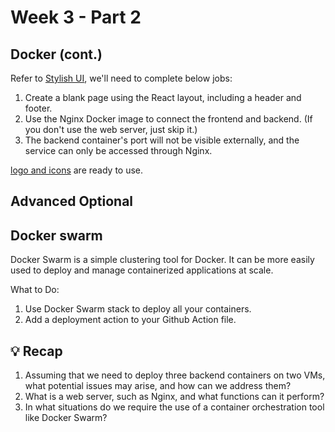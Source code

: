 # Week 3 - Part 2

## Docker (cont.)

Refer to [Stylish UI](https://www.figma.com/file/sKhc4A0Gi427u1I5leT5ug/STYLiSH), we'll need to complete below jobs:

1. Create a blank page using the React layout, including a header and footer.
2. Use the Nginx Docker image to connect the frontend and backend. (If you don't use the web server, just skip it.)
3. The backend container's port will not be visible externally, and the service can only be accessed through Nginx.

[logo and icons](https://s3.amazonaws.com/appworks-school-stylish/images.zip) are ready to use.

## Advanced Optional

## Docker swarm

Docker Swarm is a simple clustering tool for Docker. It can be more easily used to deploy and manage containerized applications at scale.

What to Do:

1. Use Docker Swarm stack to deploy all your containers.
2. Add a deployment action to your Github Action file.

## 💡 Recap

1. Assuming that we need to deploy three backend containers on two VMs, what potential issues may arise, and how can we address them?
2. What is a web server, such as Nginx, and what functions can it perform?
3. In what situations do we require the use of a container orchestration tool like Docker Swarm?

